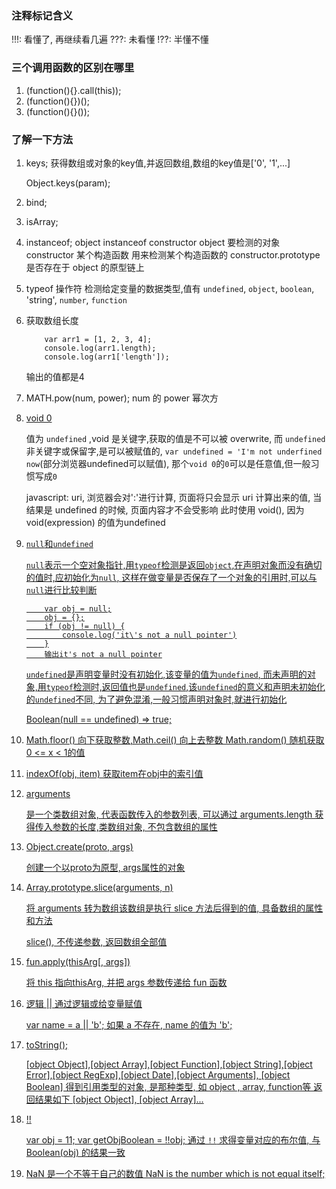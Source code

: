 ### 注释标记含义
!!!: 看懂了, 再继续看几遍
???: 未看懂
!??: 半懂不懂

### 三个调用函数的区别在哪里
1. (function(){}.call(this));
2. (function(){})();
3. (function(){}());

### 了解一下方法
1. keys;
    获得数组或对象的key值,并返回数组,数组的key值是['0', '1',...]

    Object.keys(param);
2. bind;
3. isArray;
4. instanceof;
    object instanceof constructor
    object 要检测的对象 constructor 某个构造函数
    用来检测某个构造函数的 constructor.prototype 是否存在于 object 的原型链上
5. typeof 操作符
    检测给定变量的数据类型,值有 `undefined`, `object`, `boolean`, 'string', `number`, `function`
    
6. 获取数组长度
    
    ```
        var arr1 = [1, 2, 3, 4];
        console.log(arr1.length);
        console.log(arr1['length']);
    
    ```
    输出的值都是4
7. MATH.pow(num, power); num 的 power 幂次方
8. [void 0][1] 
    
    值为 `undefined` ,void 是关键字,获取的值是不可以被 overwrite,
    而 `undefined` 非关键字或保留字,是可以被赋值的, `var undefined = 'I'm not underfined now`(部分浏览器undefined可以赋值),
    那个`void 0`的`0`可以是任意值,但一般习惯写成`0`

    javascript: uri, 浏览器会对':'进行计算, 页面将只会显示 uri 计算出来的值, 当结果是 undefined 的时候, 页面内容才不会受影响
    此时使用 void(), 因为 void(expression) 的值为undefined
    <a href="javascript: void(ducoment.body.style.backgroundColor='green')">
    
9. `null`和`undefined`
    
    `null`表示一个空对象指针,用`typeof`检测是返回`object`,在声明对象而没有确切的值时,应初始化为`null`,
    这样在做变量是否保存了一个对象的引用时,可以与`null`进行比较判断
    ```
        var obj = null;
        obj = {};
        if (obj != null) {
            console.log('it\'s not a null pointer')
        }
        输出it's not a null pointer
    ```
    `undefined`是声明变量时没有初始化,该变量的值为`undefined`,
    而未声明的对象,用`typeof`检测时,返回值也是`undefined`,该`undefined`的意义和声明未初始化的`undefined`不同,
    为了避免混淆,一般习惯声明对象时,就进行初始化

    Boolean(null == undefined) => true;

10. Math.floor() 向下获取整数,Math.ceil() 向上去整数 Math.random() 随机获取0 <= x < 1的值
11. indexOf(obj, item)
    获取item在obj中的索引值

12. arguments 
    
    是一个类数组对象, 代表函数传入的参数列表, 可以通过 arguments.length 获得传入参数的长度,类数组对象, 不包含数组的属性

13. Object.create(proto, args)

    创建一个以proto为原型, args属性的对象

14. Array.prototype.slice(arguments, n)

    将 arguments 转为数组该数组是执行 slice 方法后得到的值, 具备数组的属性和方法
    
    slice(), 不传递参数, 返回数组全部值
    
15. fun.apply(thisArg[, args])

    将 this 指向thisArg, 并把 args 参数传递给 fun 函数
    
16. 逻辑 || 通过逻辑或给变量赋值

    var name =  a || 'b';
    如果 a 不存在, name 的值为 'b';

17. toString();

    [object Object],[object Array],[object Function],[object String],[object Error],[object RegExp],[object Date],[object Arguments], [object Boolean]
    得到引用类型的对象, 是那种类型, 如 object , array, function等
    返回结果如下 [object Object], [object Array]...


18. !! 

    var obj = 11;
    var getObjBoolean = !!obj;
    通过 `!!` 求得变量对应的布尔值, 与 Boolean(obj) 的结果一致

19. NaN 是一个不等于自己的数值 NaN is the number which is not equal itself;
    
[1]: http://stackoverflow.com/questions/7452341/what-does-void-0-mean
[1]: https://developer.mozilla.org/zh-CN/docs/Web/JavaScript/Reference/Operators/void
